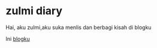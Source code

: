 <!DOCTYPE html>
<html lang="en">
<head>
	<meta charset="UTF-8">
	<meta name="viewport" content="width=device-width, initial-scale=1.0">
	<title>Document</title>
</head>
<body>
	<h1>zulmi diary</h1>
	<p>Hai, aku zulmi,aku suka menlis dan berbagi kisah di blogku</p>
	<p>Ini <a href="https://zulmiati.com">blogku</a></p>
</body>
</html>
